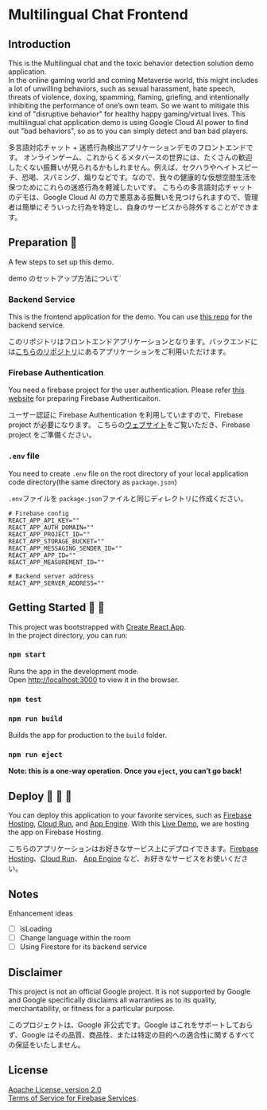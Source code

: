 # Multilingual Chat Frontend
## Introduction
This is the Multilingual chat and the toxic behavior detection solution demo application.\
In the online gaming world and coming Metaverse world, this might includes a lot of unwilling behaviors, such as sexual harassment, hate speech, threats of violence, doxing, spamming, flaming, griefing, and intentionally inhibiting the performance of one’s own team. So we want to mitigate this kind of "disruptive behavior" for healthy happy gaming/virtual lives.
This multilingual chat application demo is using Google Cloud AI power to find out "bad behaviors", so as to you can simply detect and ban bad players.

多言語対応チャット + 迷惑行為検出アプリケーションデモのフロントエンドです。
オンラインゲーム、これからくるメタバースの世界には、たくさんの歓迎したくない振舞いが見られるかもしれません。例えば、セクハラやヘイトスピーチ、恐喝、スパミング、煽りなどです。なので、我々の健康的な仮想空間生活を保つためにこれらの迷惑行為を軽減したいです。
こちらの多言語対応チャットのデモは、Google Cloud AI の力で悪意ある振舞いを見つけられますので、管理者は簡単にそういった行為を特定し、自身のサービスから除外することができます。

## Preparation  🚀
A few steps to set up this demo.

demo のセットアップ方法について`
### Backend Service
This is the frontend application for the demo. You can use [this repo](https://github.com/google-cloud-japan/m10l-chat-antidote-backend-demo) for the backend service.

このリポジトリはフロントエンドアプリケーションとなります。バックエンドには[こちらのリポジトリ](https://github.com/google-cloud-japan/m10l-chat-antidote-backend-demo)にあるアプリケーションをご利用いただけます。

### Firebase Authentication
You need a firebase project for the user authentication.
Please refer [this website](https://firebase.google.com/docs/auth) for preparing Firebase Authenticaiton.

ユーザー認証に Firebase Authentication を利用していますので、Firebase project が必要になります。
こちらの[ウェブサイト](https://firebase.google.com/docs/auth)をご覧いただき、Firebase project をご準備ください。

### `.env` file
You need to create `.env` file on the root directory of your local application code directory(the same directory as `package.json`)

`.env`ファイルを `package.json`ファイルと同じディレクトリに作成ください。

```
# Firebase config
REACT_APP_API_KEY=""
REACT_APP_AUTH_DOMAIN=""
REACT_APP_PROJECT_ID=""
REACT_APP_STORAGE_BUCKET=""
REACT_APP_MESSAGING_SENDER_ID=""
REACT_APP_APP_ID=""
REACT_APP_MEASUREMENT_ID=""

# Backend server address
REACT_APP_SERVER_ADDRESS=""
```

## Getting Started 🚀 🚀
This project was bootstrapped with [Create React App](https://github.com/facebook/create-react-app).\
In the project directory, you can run:

### `npm start`

Runs the app in the development mode.  
Open [http://localhost:3000](http://localhost:3000) to view it in the browser.

### `npm test`

### `npm run build`

Builds the app for production to the `build` folder.

### `npm run eject`

**Note: this is a one-way operation. Once you `eject`, you can’t go back!**

## Deploy  🚀 🚀 🚀
You can deploy this application to your favorite services, such as [Firebase Hosting](https://firebase.google.com/docs/hosting/quickstart), [Cloud Run](https://cloud.google.com/build/docs/deploying-builds/deploy-cloud-run), and [App Engine](https://cloud.google.com/build/docs/deploying-builds/deploy-appengine).
With this [Live Demo](https://m10lchat-antidote-demo.web.app/), we are hosting the app on Firebase Hosting.

こちらのアプリケーションはお好きなサービス上にデプロイできます。[Firebase Hosting](https://firebase.google.com/docs/hosting/quickstart)、[Cloud Run](https://cloud.google.com/build/docs/deploying-builds/deploy-cloud-run)、 [App Engine](https://cloud.google.com/build/docs/deploying-builds/deploy-appengine) など、お好きなサービスをお使いください。

## Notes
Enhancement ideas
- [ ] isLoading
- [ ] Change language within the room
- [ ] Using Firestore for its backend service

## Disclaimer
This project is not an official Google project. It is not supported by Google and Google specifically disclaims all warranties as to its quality, merchantability, or fitness for a particular purpose.

このプロジェクトは、Google 非公式です。Google はこれをサポートしておらず、Google はその品質、商品性、または特定の目的への適合性に関するすべての保証をいたしません。

## License
[Apache License, version 2.0](http://www.apache.org/licenses/LICENSE-2.0)  
[Terms of Service for Firebase Services](https://firebase.google.com/terms/).
